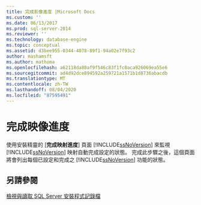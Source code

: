 ```yaml
---
title: 完成影像進度 |Microsoft Docs
ms.custom: ''
ms.date: 06/13/2017
ms.prod: sql-server-2014
ms.reviewer: ''
ms.technology: database-engine
ms.topic: conceptual
ms.assetid: d3bee955-0344-4078-89f1-94a02e7f93c2
author: mashamsft
ms.author: mathoma
ms.openlocfilehash: a62118da80af9f546c83f1fc0aca926069ea55e6
ms.sourcegitcommit: ad4d92dce894592a259721a1571b1d8736abacdb
ms.translationtype: MT
ms.contentlocale: zh-TW
ms.lasthandoff: 08/04/2020
ms.locfileid: "87595491"
---
```

# <a name="complete-image-progress"></a>完成映像進度
  使用安裝精靈的 [**完成映射進度**] 頁面 [!INCLUDE[ssNoVersion](../../includes/ssnoversion-md.md)] 來監視 [!INCLUDE[ssNoVersion](../../includes/ssnoversion-md.md)] 映射自動完成設定的狀態。 完成此步驟之後，這個頁面將會列出每個已設定和完成之 [!INCLUDE[ssNoVersion](../../includes/ssnoversion-md.md)] 功能的狀態。  
  
## <a name="see-also"></a>另請參閱  
 [檢視與讀取 SQL Server 安裝程式記錄檔](../../database-engine/install-windows/view-and-read-sql-server-setup-log-files.md)  
  
  
